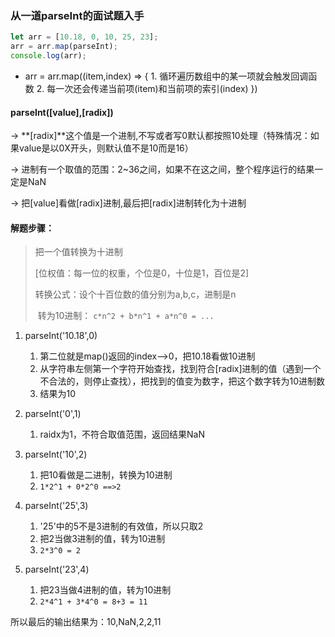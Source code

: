 ### 从一道parseInt的面试题入手

```js
let arr = [10.18, 0, 10, 25, 23];
arr = arr.map(parseInt);
console.log(arr);
```

- arr = arr.map((item,index) => {
  		1. 循环遍历数组中的某一项就会触发回调函数
    	2. 每一次还会传递当前项(item)和当前项的索引(index)
         })

#### parseInt([value],[radix])

-> **[radix]**这个值是一个进制,不写或者写0默认都按照10处理（特殊情况：如果value是以0X开头，则默认值不是10而是16）

-> 进制有一个取值的范围：2~36之间，如果不在这之间，整个程序运行的结果一定是NaN

-> 把[value]看做[radix]进制,最后把[radix]进制转化为十进制

#### 解题步骤：

> 把一个值转换为十进制
>
> [位权值：每一位的权重，个位是0，十位是1，百位是2]
>
> 转换公式：设个十百位数的值分别为a,b,c，进制是n
>
> ​		转为10进制：		`c*n^2 + b*n^1 + a*n^0 = ...`

1. parseInt('10.18',0)  
   1. 第二位就是map()返回的index-->0，把10.18看做10进制
   2. 从字符串左侧第一个字符开始查找，找到符合[radix]进制的值（遇到一个不合法的，则停止查找），把找到的值变为数字，把这个数字转为10进制数
   3. 结果为10
2. parseInt('0',1)
   1. raidx为1，不符合取值范围，返回结果NaN
3. parseInt('10',2)
   1. 把10看做是二进制，转换为10进制
   2. `1*2^1 + 0*2^0 ==>2`

4. parseInt('25',3)
   1. '25'中的5不是3进制的有效值，所以只取2
   2. 把2当做3进制的值，转为10进制
   3. `2*3^0 = 2`

5. parseInt('23',4)
   1. 把23当做4进制的值，转为10进制
   2. `2*4^1 + 3*4^0 = 8+3 = 11`

所以最后的输出结果为：10,NaN,2,2,11
